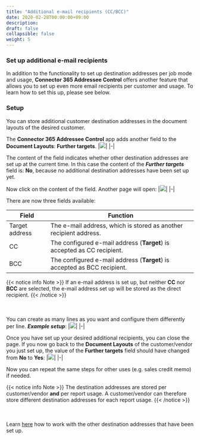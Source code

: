 ```yaml
---
title: "Additional e-mail recipients (CC/BCC)"
date: 2020-02-28T00:00:00+09:00
description: 
draft: false
collapsible: false
weight: 5
---
```

### Set up additional e-mail recipients

In addition to the functionality to set up destination addresses per job mode and usage, **Connector 365 Addressee Control** offers another feature that allows you to set up even more email recipients per customer and usage. To learn how to set this up, please see below.

### Setup
You can store additional customer destination addresses in the document layouts of the desired customer.

The **Connector 365 Addressee Control** app adds another field to the **Document Layouts**: **Further targets**.
|![](/images/apps/Addresse_Control/Document_Layouts_Further_Targets_No.png)|
|-|

The content of the field indicates whether other destination addresses are set up at the current time. In this case
the content of the ***Further targets*** field is: **No**, because no additional destination addresses have been set up yet.

Now click on the content of the field. Another page will open:
|![](images/apps/Addresse_Control/FurtherTargets.png)|
|-|

There are now three fields available:

| Field | Function|
|-|-|
| Target address | The e-mail address, which is stored as another recipient address. |
| CC   | The configured e-mail address (**Target**) is accepted as CC recipient. |
| BCC  | The configured e-mail address (**Target**) is accepted as BCC recipient. |

{{< notice info Note >}}
If an e-mail address is set up, but neither **CC** nor **BCC** are selected, the e-mail address set up will be stored as the direct recipient.
{{< /notice >}}

<br></br>
You can create as many lines as you want and configure them differently per line.
***Example setup***:
|![](images/apps/Addresse_Control/FurtherTargets_Filled.png)|
|-|

Once you have set up your desired additional recipients, you can close the page.
If you now go back to the **Document Layouts** of the customer/vendor you just set up, the value of the **Further targets** field should have changed from 
**No** to **Yes**: 
|![](images/apps/Addresse_Control/Document_Layouts_Further_Targets_Yes.png)|
|-|

Now you can repeat the same steps for other uses (e.g. sales credit memo) if needed.

{{< notice info Note >}}
The destination addresses are stored per customer/vendor **and** per report usage. A customer/vendor can therefore store different destination addresses for each report usage.
{{< /notice >}}

<br></br>
Learn [here](/en-us/apps/addressee-control/working-with-addresse-control/further_targets) how to work with the other destination addresses that have been set up.
